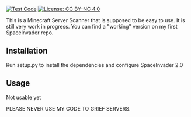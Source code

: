 [![Test Code](https://github.com/virus-rpi/SpaceInvader2.0/actions/workflows/test.yml/badge.svg)](https://github.com/virus-rpi/SpaceInvader2.0/actions/workflows/test.yml)
[![License: CC BY-NC 4.0](https://img.shields.io/badge/License-CC_BY--NC_4.0-lightgrey.svg)](https://creativecommons.org/licenses/by-nc/4.0/)

This is a Minecraft Server Scanner that is supposed to be easy to use. It is still very work in progress. You can find a "working" version on my first SpaceInvader repo.

## Installation
Run setup.py to install the dependencies and configure SpaceInvader 2.0

## Usage
Not usable yet



PLEASE NEVER USE MY CODE TO GRIEF SERVERS.